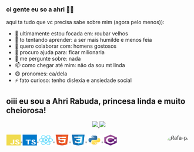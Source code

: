 ### oi gente eu so a ahri 👋🦊

aqui ta tudo que vc precisa sabe sobre mim (agora pelo menos)):

- 🔭 ultimamente estou focada em: roubar velhos
- 🌱 to tentando aprender: a ser mais humilde e menos feia
- 👯 quero colaborar com: homens gostosos
- 🤔 procuro ajuda para: ficar milionaria
- 💬 me pergunte sobre: nada
- 📫 como chegar até mim: não da sou mt linda
- 😄 pronomes: ca/dela
- ⚡ fato curioso: tenho dislexia e ansiedade social


## oiii eu sou a Ahri Rabuda, princesa linda e muito cheiorosa!
<div align="center">
  <a href="https://github.com/ahrirabuda">
  <img height="180em" src="https://github-readme-stats.vercel.app/api?username=ahrirabuda&show_icons=true&theme=dracula&include_all_commits=true&count_private=true"/>
  <img height="180em" src="https://github-readme-stats.vercel.app/api/top-langs/?username=ahrirabuda&layout=compact&langs_count=7&theme=dracula"/>
</div>
<div style="display: inline_block"><br>
  <img align="center" alt="Rafa-Js" height="30" width="40" src="https://raw.githubusercontent.com/devicons/devicon/master/icons/javascript/javascript-plain.svg">
  <img align="center" alt="Rafa-Ts" height="30" width="40" src="https://raw.githubusercontent.com/devicons/devicon/master/icons/typescript/typescript-plain.svg">
  <img align="center" alt="Rafa-React" height="30" width="40" src="https://raw.githubusercontent.com/devicons/devicon/master/icons/react/react-original.svg">
  <img align="center" alt="Rafa-HTML" height="30" width="40" src="https://raw.githubusercontent.com/devicons/devicon/master/icons/html5/html5-original.svg">
  <img align="center" alt="Rafa-CSS" height="30" width="40" src="https://raw.githubusercontent.com/devicons/devicon/master/icons/css3/css3-original.svg">
  <img align="center" alt="Rafa-Python" height="30" width="40" src="https://raw.githubusercontent.com/devicons/devicon/master/icons/python/python-original.svg">
  <img align="center" alt="Rafa-Csharp" height="30" width="40" src="https://raw.githubusercontent.com/devicons/devicon/master/icons/csharp/csharp-original.svg">
  <img align="right" alt="Rafa-pic" height="150" style="border-radius:50px;" src="https://media.discordapp.net/attachments/639956127056134178/890373478988013628/Publicacoes_Instagram_1_1.png?width=676&height=676">
</div>
